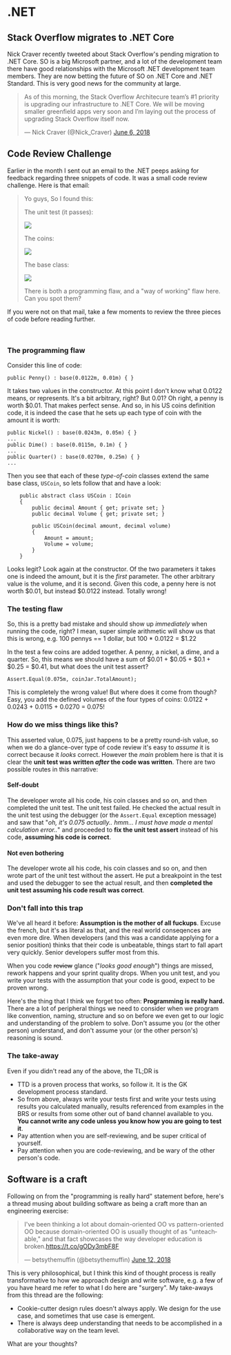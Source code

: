 # .NET

## Stack Overflow migrates to .NET Core

Nick Craver recently tweeted about Stack Overflow's pending migration to .NET Core. SO is a big Microsoft partner, and a lot of the development team there have good relationships with the Microsoft .NET development team members. They are now betting the future of SO on .NET Core and .NET Standard. This is very good news for the community at large.

<blockquote class="twitter-tweet" data-lang="en"><p lang="en" dir="ltr">As of this morning, the Stack Overflow Architecure team’s #1 priority is upgrading our infrastructure to .NET Core. We will be moving smaller greenfield apps very soon and I’m laying out the process of upgrading Stack Overflow itself now.</p>&mdash; Nick Craver (@Nick_Craver) <a href="https://twitter.com/Nick_Craver/status/1004484613698457602?ref_src=twsrc%5Etfw">June 6, 2018</a></blockquote>
<script async src="https://platform.twitter.com/widgets.js" charset="utf-8"></script>

## Code Review Challenge

Earlier in the month I sent out an email to the .NET peeps asking for feedback regarding three snippets of code. It was a small code review challenge. Here is that email:

<blockquote>
Yo guys,
So I found this:

The unit test (it passes):

<img src="coins_test.png" style="text-align: center"/>

The coins:

<img src="coins_decl.png" style="text-align: center"/>

The base class:

<img src="coins_base.png" style="text-align: center"/>

There is both a programming flaw, and a "way of working" flaw here. Can you spot them?

</blockquote>

If you were not on that mail, take a few moments to review the three pieces of code before reading further.

</br>

### The programming flaw

Consider this line of code: 

```
public Penny() : base(0.0122m, 0.01m) { }
```

It takes two values in the constructor. At this point I don't know what 0.0122 means, or represents. It's a bit arbitrary, right? But 0.01? Oh right, a penny is worth $0.01. That makes perfect sense. And so, in his US coins definition code, it is indeed the case that he sets up each type of coin with the amount it is worth:

```
public Nickel() : base(0.0243m, 0.05m) { }
...
public Dime() : base(0.0115m, 0.1m) { }
...
public Quarter() : base(0.0270m, 0.25m) { }
...
```

Then you see that each of these _type-of-coin_ classes extend the same base class, `USCoin`, so lets follow that and have a look:

```
    public abstract class USCoin : ICoin
    {
        public decimal Amount { get; private set; }
        public decimal Volume { get; private set; }

        public USCoin(decimal amount, decimal volume)
        {
            Amount = amount;
            Volume = volume;
        }
    }
```    

Looks legit? Look again at the constructor. Of the two parameters it takes one is indeed the amount, but it is the _first_ parameter. The other arbitrary value is the volume, and it is second. Given this code, a penny here is not worth $0.01, but instead $0.0122 instead. Totally wrong!

### The testing flaw

So, this is a pretty bad mistake and should show up _immediately_ when running the code, right? I mean, super simple arithmetic will show us that this is wrong, e.g. 100 pennys == 1 dollar, but 100 * 0.0122 = $1.22

In the test a few coins are added together. A penny, a nickel, a dime, and a quarter. So, this means we should have a sum of $0.01 + $0.05 + $0.1 + $0.25 = $0.41, but what does the unit test assert?

```
Assert.Equal(0.075m, coinJar.TotalAmount);
```

This is completely the wrong value! But where does it come from though? Easy, you add the defined volumes of the four types of coins: 0.0122 + 0.0243 + 0.0115 + 0.0270 = 0.075!

### How do we miss things like this?

This asserted value, 0.075, just happens to be a pretty round-ish value, so when we do a glance-over type of code review it's easy to _assume_ it is correct because it _looks_ correct. However the _main_ problem here is that it is clear the **unit test was written _after_ the code was written**. There are two possible routes in this narrative:

#### Self-doubt

The developer wrote all his code, his coin classes and so on, and then completed the unit test. The unit test failed. He checked the actual result in the unit test using the debugger (or the `Assert.Equal` exception message) and saw that "_oh, it's 0.075 actually.. hmm... I must have made a mental calculation error.._" and proceeded to **fix the unit test assert** instead of his code, **assuming his code is correct**.

#### Not even bothering

The developer wrote all his code, his coin classes and so on, and then wrote part of the unit test without the assert. He put a breakpoint in the test and used the debugger to see the actual result, and then **completed the unit test assuming his code result was correct**.

### Don't fall into this trap

We've all heard it before: **Assumption is the mother of all fuckups**. Excuse the french, but it's as literal as that, and the real world conseqences are even more dire. When developers (and this was a candidate applying for a senior position) thinks that their code is unbeatable, things start to fall apart very quickly. Senior developers suffer most from this.

When you code <del>review</del> glance ("_looks good enough_") things are missed, rework happens and your sprint quality drops. When you unit test, and you write your tests with the assumption that your code is good, expect to be proven wrong.

 Here's the thing that I think we forget too often: **Programming is really hard.** There are a lot of peripheral things we need to consider when we program like convention, naming, structure and so on before we even get to our logic and understanding of the problem to solve. Don't assume you (or the other person) understand, and don't assume your (or the other person's) reasoning is sound.

 ### The take-away

 Even if you didn't read any of the above, the TL;DR is
 
 * TTD is a proven process that works, so follow it. It is the GK development process standard.
 * So from above, always write your tests first and write your tests using results you calculated manually, results referenced from examples in the BRS or results from some other out of band channel available to you. **You cannot write any code unless you know how you are going to test it**.
 * Pay attention when you are self-reviewing, and be super critical of yourself.
 * Pay attention when you are code-reviewing, and be wary of the other person's code.

## Software is a craft

Following on from the "programming is really hard" statement before, here's a thread musing about building software as being a craft more than an engineering exercise:

<blockquote class="twitter-tweet" data-lang="en"><p lang="en" dir="ltr">I&#39;ve been thinking a lot about domain-oriented OO vs pattern-oriented OO  because domain-oriented OO is usually thought of as &quot;unteachable,&quot; and  that fact showcases the way developer education is broken.<a href="https://t.co/gODy3mbF8F">https://t.co/gODy3mbF8F</a></p>&mdash; betsythemuffin (@betsythemuffin) <a href="https://twitter.com/betsythemuffin/status/1006597377413795842?ref_src=twsrc%5Etfw">June 12, 2018</a></blockquote>
<script async src="https://platform.twitter.com/widgets.js" charset="utf-8"></script>

This is very philosophical, but I think this kind of thought process is really transformative to how we approach design and write software, e.g. a few of you have heard me refer to what I do here are "surgery". My take-aways from this thread are the following: 
* Cookie-cutter design rules doesn't always apply. We design for the use case, and sometimes that use case is emergent.
* There is always deep understanding that needs to be accomplished in a collaborative way on the team level.

What are your thoughts?